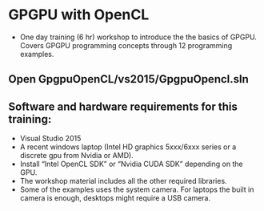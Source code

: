 # GPGPU with OpenCL
* One day training (6 hr) workshop to introduce the the basics of GPGPU. Covers GPGPU programming concepts through 12 programming examples.

## Open GpgpuOpenCL/vs2015/GpgpuOpencl.sln

## Software and hardware requirements for this training:
   - Visual Studio 2015
   - A recent windows laptop (Intel HD graphics 5xxx/6xxx series or a discrete gpu from Nvidia or AMD).
   - Install “Intel OpenCL SDK” or “Nvidia CUDA SDK” depending on the GPU.
   - The workshop material includes all the other required libraries.
   - Some of the examples uses the system camera. For laptops the built in camera is enough, desktops might require a USB camera.
